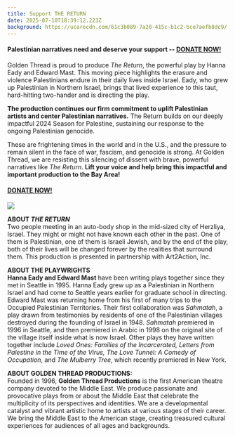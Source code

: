 ```yaml
---
title: Support THE RETURN
date: 2025-07-10T18:39:12.223Z
background: https://ucarecdn.com/61c3b089-7a20-415c-b1c2-bce7aefb8dc9/
---
```

#### **Palestinian narratives need and deserve your support --** [DONATE NOW!](https://goldenthread.my.salesforce-sites.com/donate/?dfId=a0n3Z00000tn4RsQAI)

Golden Thread is proud to produce *The Return*, the powerful play by Hanna Eady and Edward Mast. This moving piece highlights the erasure and violence Palestinians endure in their daily lives inside Israel. Eady, who grew up Palestinian in Northern Israel, brings that lived experience to this taut, hard-hitting two-hander and is directing the play.

**The production continues our firm commitment to uplift Palestinian artists and center Palestinian narratives.** The Return builds on our deeply impactful 2024 Season for Palestine, sustaining our response to the ongoing Palestinian genocide.

These are frightening times in the world and in the U.S., and the pressure to remain silent in the face of war, fascism, and genocide is strong. At Golden Thread, we are resisting this silencing of dissent with brave, powerful narratives like *The Return*. **Lift your voice and help bring this impactful and important production to the Bay Area!**

#### **[D﻿ONATE NOW!](https://goldenthread.my.salesforce-sites.com/donate/?dfId=a0n3Z00000tn4RsQAI)**

![](https://ucarecdn.com/e896c7f6-d435-4d39-b7e4-00c185c5398b/)

**ABOUT *THE RETURN***\
Two people meeting in an auto-body shop in the mid-sized city of Herzliya, Israel. They might or might not have known each other in the past. One of them is Palestinian, one of them is Israeli Jewish, and by the end of the play, both of their lives will be changed forever by the realities that surround them. This production is presented in partnership with Art2Action, Inc.

**ABOUT THE PLAYWRIGHTS**\
**Hanna Eady and Edward Mast** have been writing plays together since they met in Seattle in 1995. Hanna Eady grew up as a Palestinian in Northern Israel and had come to Seattle years earlier for graduate school in directing. Edward Mast was returning home from his first of many trips to the Occupied Palestinian Territories. Their first collaboration was *Sahmatah*, a play drawn from testimonies by residents of one of the Palestinian villages destroyed during the founding of Israel in 1948. *Sahmatah* premiered in 1996 in Seattle, and then premiered in Arabic in 1998 on the original site of the village itself inside what is now Israel. Other plays they have written together include *Loved Ones: Families of the Incarcerated, Letters from Palestine in the Time of the Virus, The Love Tunnel: A Comedy of Occupation*, and *The Mulberry Tree*, which recently premiered in New York.

**ABOUT GOLDEN THREAD PRODUCTIONS:**\
Founded in 1996, **Golden Thread Productions** is the first American theatre company devoted to the Middle East. We produce passionate and provocative plays from or about the Middle East that celebrate the multiplicity of its perspectives and identities. We are a developmental catalyst and vibrant artistic home to artists at various stages of their career. We bring the Middle East to the American stage, creating treasured cultural experiences for audiences of all ages and backgrounds.